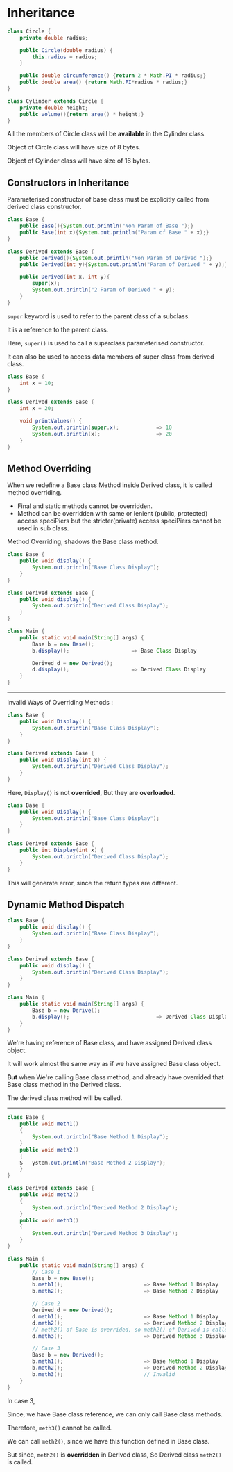 # Inheritance

```java
class Circle {
    private double radius;

    public Circle(double radius) {
        this.radius = radius;
    }

    public double circumference() {return 2 * Math.PI * radius;}
    public double area() {return Math.PI*radius * radius;}
}

class Cylinder extends Circle {
    private double height;
    public volume(){return area() * height;}
}
```

All the members of Circle class will be **available** in the Cylinder class.

Object of Circle class will have size of 8 bytes.

Object of Cylinder class will have size of 16 bytes.

## Constructors in Inheritance

Parameterised constructor of base class must be explicitly called from derived class constructor.

```java
class Base {
    public Base(){System.out.println("Non Param of Base ");}
    public Base(int x){System.out.println("Param of Base " + x);}
}

class Derived extends Base {
    public Derived(){System.out.println("Non Param of Derived ");}
    public Derived(int y){System.out.println("Param of Derived " + y);}

    public Derived(int x, int y){
        super(x);
        System.out.println("2 Param of Derived " + y);
    }
}
```

`super` keyword is used to refer to the parent class of a subclass.

It is a reference to the parent class.

Here, `super()` is used to call a superclass parameterised constructor.

It can also be used to access data members of super class from derived class.

```java
class Base {
    int x = 10;
}

class Derived extends Base {
    int x = 20;

    void printValues() {
        System.out.println(super.x);            => 10
        System.out.println(x);                  => 20
    }
}
```

## Method Overriding

When we redefine a Base class Method inside Derived class, it is called method overriding.

- Final and static methods cannot be overridden.
- Method can be overridden with same or lenient (public, protected) access
  speciPiers but the stricter(private) access speciPiers cannot be used in sub
  class.

Method Overriding, shadows the Base class method.

```java
class Base {
    public void display() {
        System.out.println("Base Class Display");
    }
}

class Derived extends Base {
    public void display() {
        System.out.println("Derived Class Display");
    }
}

class Main {
    public static void main(String[] args) {
        Base b = new Base();
        b.display();                    => Base Class Display

        Derived d = new Derived();
        d.display();                    => Derived Class Display
    }
}
```

---

Invalid Ways of Overriding Methods :

```java
class Base {
    public void Display() {
        System.out.println("Base Class Display");
    }
}

class Derived extends Base {
    public void Display(int x) {
        System.out.println("Derived Class Display");
    }
}
```

Here, `Display()` is not **overrided**, But they are **overloaded**.

```java
class Base {
    public void Display() {
        System.out.println("Base Class Display");
    }
}

class Derived extends Base {
    public int Display(int x) {
        System.out.println("Derived Class Display");
    }
}
```

This will generate error, since the return types are different.

## Dynamic Method Dispatch

```java
class Base {
    public void display() {
        System.out.println("Base Class Display");
    }
}

class Derived extends Base {
    public void display() {
        System.out.println("Derived Class Display");
    }
}

class Main {
    public static void main(String[] args) {
        Base b = new Derive();
        b.display();                            => Derived Class Display
    }
}
```

We're having reference of Base class, and have assigned Derived class object.

It will work almost the same way as if we have assigned Base class object.

**But** when We're calling Base class method, and already have overrided that Base class method in the Derived class.

The derived class method will be called.

---

```java
class Base {
    public void meth1()
    {
        System.out.println("Base Method 1 Display");
    }
    public void meth2()
    {
    S   ystem.out.println("Base Method 2 Display");
    }
}

class Derived extends Base {
    public void meth2()
    {
        System.out.println("Derived Method 2 Display");
    }
    public void meth3()
    {
        System.out.println("Derived Method 3 Display");
    }
}

class Main {
    public static void main(String[] args) {
        // Case 1
        Base b = new Base();
        b.meth1();                          => Base Method 1 Display
        b.meth2();                          => Base Method 2 Display

        // Case 2
        Derived d = new Derived();
        d.meth1();                          => Base Method 1 Display
        d.meth2();                          => Derived Method 2 Display
        // meth2() of Base is overrided, so meth2() of Derived is called
        d.meth3();                          => Derived Method 3 Display

        // Case 3
        Base b = new Derived();
        b.meth1();                          => Base Method 1 Display
        b.meth2();                          => Derived Method 2 Display
        b.meth3();                          // Invalid
    }
}
```

In case 3,

Since, we have Base class reference, we can only call Base class methods.

Therefore, `meth3()` cannot be called.

We can call `meth2()`, since we have this function defined in Base class.

But since, `meth2()` is **overridden** in Derived class, So Derived class `meth2()` is called.
